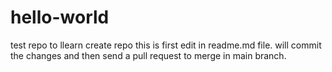 # hello-world
test repo to llearn create repo
this is first edit in readme.md file. will commit the changes and then send a pull request to merge in main branch.
